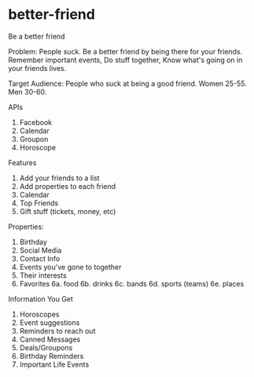 # better-friend
Be a better friend

Problem: People suck. Be a better friend by being there for your friends. Remember important events, Do stuff together, Know what's going on in your friends lives.

Target Audience: People who suck at being a good friend. Women 25-55. Men 30-60.

APIs
1. Facebook
2. Calendar
3. Groupon
4. Horoscope

Features
1. Add your friends to a list
2. Add properties to each friend
3. Calendar
4. Top Friends
5. Gift stuff (tickets, money, etc)


Properties:
1. Birthday
2. Social Media
3. Contact Info
4. Events you've gone to together
5. Their interests
6. Favorites
6a. food
6b. drinks
6c. bands
6d. sports (teams)
6e. places

Information You Get
1. Horoscopes
2. Event suggestions
3. Reminders to reach out
4. Canned Messages
5. Deals/Groupons
6. Birthday Reminders
7. Important Life Events
